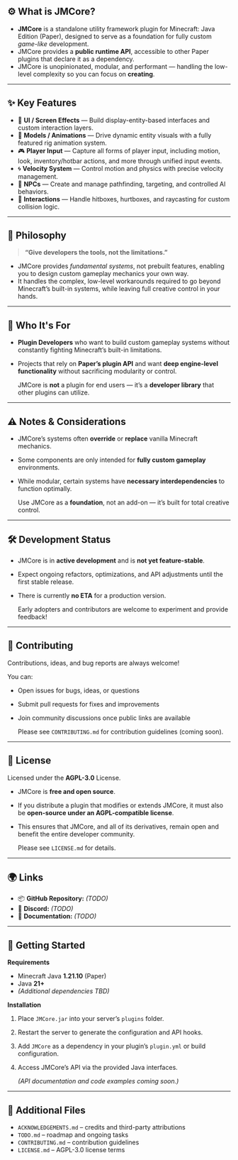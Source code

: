 ## ⚙️ What is JMCore?

- **JMCore** is a standalone utility framework plugin for Minecraft: Java Edition (Paper), designed to serve as a foundation for fully custom *game-like* development.
- JMCore provides a **public runtime API**, accessible to other Paper plugins that declare it as a dependency.
- JMCore is unopinionated, modular, and performant — handling the low-level complexity so you can focus on **creating**.
---
## ✨ Key Features

- 🎨 **UI / Screen Effects** — Build display-entity-based interfaces and custom interaction layers.
- 🧱 **Models / Animations** — Drive dynamic entity visuals with a fully featured rig animation system.
- 🎮 **Player Input** — Capture all forms of player input, including motion, look, inventory/hotbar actions, and more through unified input events.
- 🌀 **Velocity System** — Control motion and physics with precise velocity management.
- 🧍 **NPCs** — Create and manage pathfinding, targeting, and controlled AI behaviors.
- 🧩 **Interactions** — Handle hitboxes, hurtboxes, and raycasting for custom collision logic.
---
## 🧠 Philosophy

> **“Give developers the tools, not the limitations.”**

- JMCore provides *fundamental systems*, not prebuilt features, enabling you to design custom gameplay mechanics your own way.
- It handles the complex, low-level workarounds required to go beyond Minecraft’s built-in systems, while leaving full creative control in your hands.
---
## 👥 Who It's For

- **Plugin Developers** who want to build custom gameplay systems without constantly fighting Minecraft’s built-in limitations.
- Projects that rely on **Paper’s plugin API** and want **deep engine-level functionality** without sacrificing modularity or control.

	JMCore is **not** a plugin for end users — it’s a **developer library** that other plugins can utilize.
---
## ⚠️ Notes & Considerations

- JMCore’s systems often **override** or **replace** vanilla Minecraft mechanics.
- Some components are only intended for **fully custom gameplay** environments.
- While modular, certain systems have **necessary interdependencies** to function optimally.

	Use JMCore as a **foundation**, not an add-on — it’s built for total creative control.
---
## 🛠️ Development Status

- JMCore is in **active development** and is **not yet feature-stable**.
- Expect ongoing refactors, optimizations, and API adjustments until the first stable release.
- There is currently **no ETA** for a production version.

	Early adopters and contributors are welcome to experiment and provide feedback!
---
## 🤝 Contributing

Contributions, ideas, and bug reports are always welcome! 

You can:
- Open issues for bugs, ideas, or questions
- Submit pull requests for fixes and improvements
- Join community discussions once public links are available

	Please see `CONTRIBUTING.md` for contribution guidelines (coming soon).
---
## 📜 License

Licensed under the **AGPL-3.0** License.
- JMCore is **free and open source**.
- If you distribute a plugin that modifies or extends JMCore, it must also be **open-source under an AGPL-compatible license**.
- This ensures that JMCore, and all of its derivatives, remain open and benefit the entire developer community.

	Please see `LICENSE.md` for details.
---
## 🌍 Links

- 📦 **GitHub Repository:** *(TODO)*
- 💬 **Discord:** *(TODO)*
- 🧭 **Documentation:** *(TODO)*
---
## 🚀 Getting Started

**Requirements**
- Minecraft Java **1.21.10** (Paper)
- Java **21+**
- _(Additional dependencies TBD)_

**Installation**
1. Place `JMCore.jar` into your server’s `plugins` folder.
2. Restart the server to generate the configuration and API hooks.
3. Add `JMCore` as a dependency in your plugin’s `plugin.yml` or build configuration.
4. Access JMCore’s API via the provided Java interfaces.

	*(API documentation and code examples coming soon.)*
---
## 🧾 Additional Files

- `ACKNOWLEDGEMENTS.md` – credits and third-party attributions
- `TODO.md` – roadmap and ongoing tasks
- `CONTRIBUTING.md` – contribution guidelines
- `LICENSE.md` – AGPL-3.0 license terms
